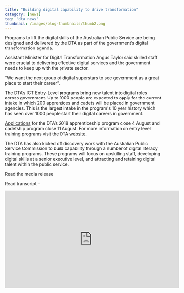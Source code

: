 ```yaml
---
title: "Building digital capability to drive transformation"
category: [news]
tag: 'dta news'
thumbnail: /images/blog-thumbnails/thumb2.png
---
```


Programs to lift the digital skills of the Australian Public Service are being designed and delivered by the DTA as part of the government’s digital transformation agenda.

Assistant Minister for Digital Transformation Angus Taylor said skilled staff were crucial to delivering effective digital services and the government needs to keep up with the private sector. 

“We want the next group of digital superstars to see government as a great place to start their career”. 

The DTA’s ICT Entry-Level programs bring new talent into digital roles across government. Up to 1000 people are expected to apply for the current intake in which 200 apprentices and cadets will be placed in government agencies. This is the largest intake in the program's 10 year history which has seen over 1000 people start their digital careers in government.

[Applications](https://www.dta.gov.au/who-we-are/corporate/jobs/) for the DTA’s 2018 apprenticeship program close 4 August and cadetship program  close 11 August. For more information on entry level training programs visit the DTA [website](https://www.dta.gov.au/what-we-do/policies-and-programs/ict-entry/). 

The DTA has also kicked off discovery work with the Australian Public Service Commission to build capability through a number of digital literacy training programs. These programs will focus on upskilling staff, developing digital skills at a senior executive level, and attracting and retaining digital talent within the public service.

Read the media release

Read transcript – 

<div class="embed-container">
 <iframe width="560" height="315" src="https://www.youtube.com/embed/rZAykQeqTtY" frameborder="0" allowfullscreen></iframe>
</div>
